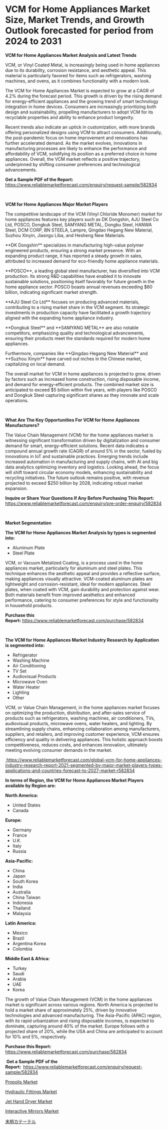 <p><h1>VCM for Home Appliances Market Size, Market Trends, and Growth Outlook forecasted for period from 2024 to 2031</h1></p><p><strong>VCM for Home Appliances Market Analysis and Latest Trends</strong></p>
<p><p>VCM, or Vinyl Coated Metal, is increasingly being used in home appliances due to its durability, corrosion resistance, and aesthetic appeal. This material is particularly favored for items such as refrigerators, washing machines, and ovens, as it combines functionality with a modern look. </p><p>The VCM for Home Appliances Market is expected to grow at a CAGR of 4.2% during the forecast period. This growth is driven by the rising demand for energy-efficient appliances and the growing trend of smart technology integration in home devices. Consumers are increasingly prioritizing both design and sustainability, propelling manufacturers to adopt VCM for its recyclable properties and ability to enhance product longevity. </p><p>Recent trends also indicate an uptick in customization, with more brands offering personalized designs using VCM to attract consumers. Additionally, the post-pandemic focus on home improvement and renovations has further accelerated demand. As the market evolves, innovations in manufacturing processes are likely to enhance the performance and affordability of VCM, solidifying its position as a preferred choice in home appliances. Overall, the VCM market reflects a positive trajectory, underpinned by shifting consumer preferences and technological advancements.</p></p>
<p><strong>Get a Sample PDF of the Report:&nbsp;</strong> <a href="https://www.reliablemarketforecast.com/enquiry/request-sample/582834?utm_campaign=1082&utm_medium=2&utm_source=Github&utm_content=ia&utm_term=18112024&utm_id=vcm-for-home-appliances">https://www.reliablemarketforecast.com/enquiry/request-sample/582834</a></p>
<p>&nbsp;</p>
<p><strong>VCM for Home Appliances Major Market Players</strong></p>
<p><p>The competitive landscape of the VCM (Vinyl Chloride Monomer) market for home appliances features key players such as DK Dongshin, AJU Steel Co Ltd, POSCO, Dongkuk Steel, SAMYANG METAL, Dongbu Steel, HANWA Steel, DCM CORP, BN STEELA, Lampre, Qingdao Hegang New Material, Suzhou Xinyin, Jiasngu Liba, and Hesheng New Materials.</p><p>**DK Dongshin** specializes in manufacturing high-value polymer engineered products, ensuring a strong market presence. With an expanding product range, it has reported a steady growth in sales, attributed to increased demand for eco-friendly home appliance materials. </p><p>**POSCO**, a leading global steel manufacturer, has diversified into VCM production. Its strong R&D capabilities have enabled it to innovate sustainable solutions, positioning itself favorably for future growth in the home appliance sector. POSCO boasts annual revenues exceeding $60 billion, indicating significant market strength.</p><p>**AJU Steel Co Ltd** focuses on producing advanced materials, contributing to a rising market share in the VCM segment. Its strategic investments in production capacity have facilitated a growth trajectory aligned with the expanding home appliance industry.</p><p>**Dongkuk Steel** and **SAMYANG METAL** are also notable competitors, emphasizing quality and technological advancements, ensuring their products meet the standards required for modern home appliances.</p><p>Furthermore, companies like **Qingdao Hegang New Material** and **Suzhou Xinyin** have carved out niches in the Chinese market, capitalizing on local demand. </p><p>The overall market for VCM in home appliances is projected to grow, driven by factors such as increased home construction, rising disposable income, and demand for energy-efficient products. The combined market size is anticipated to exceed $5 billion within five years, with players like POSCO and Dongkuk Steel capturing significant shares as they innovate and scale operations.</p></p>
<p>&nbsp;</p>
<p><strong>What Are The Key Opportunities For VCM for Home Appliances Manufacturers?</strong></p>
<p><p>The Value Chain Management (VCM) for the home appliances market is witnessing significant transformation driven by digitalization and consumer demand for smart, energy-efficient solutions. Recent data indicates a compound annual growth rate (CAGR) of around 5% in the sector, fueled by innovations in IoT and sustainable practices. Emerging trends include increased automation in manufacturing and supply chains, with AI and big data analytics optimizing inventory and logistics. Looking ahead, the focus will shift toward circular economy models, enhancing sustainability and recycling initiatives. The future outlook remains positive, with revenue projected to exceed $250 billion by 2028, indicating robust market expansion.</p></p>
<p><strong>Inquire or Share Your Questions If Any Before Purchasing This Report:</strong> <a href="https://www.reliablemarketforecast.com/enquiry/pre-order-enquiry/582834?utm_campaign=1082&utm_medium=2&utm_source=Github&utm_content=ia&utm_term=18112024&utm_id=vcm-for-home-appliances">https://www.reliablemarketforecast.com/enquiry/pre-order-enquiry/582834</a></p>
<p>&nbsp;</p>
<p><strong>Market Segmentation</strong></p>
<p><strong>The VCM for Home Appliances Market Analysis by types is segmented into:</strong></p>
<p><ul><li>Aluminum Plate</li><li>Steel Plate</li></ul></p>
<p><p>VCM, or Vacuum Metalized Coating, is a process used in the home appliances market, particularly for aluminum and steel plates. This technique enhances the aesthetic appeal and provides a reflective surface, making appliances visually attractive. VCM-coated aluminum plates are lightweight and corrosion-resistant, ideal for modern appliances. Steel plates, when coated with VCM, gain durability and protection against wear. Both materials benefit from improved aesthetics and enhanced performance, catering to consumer preferences for style and functionality in household products.</p></p>
<p><strong>Purchase this Report:&nbsp;</strong><a href="https://www.reliablemarketforecast.com/purchase/582834?utm_campaign=1082&utm_medium=2&utm_source=Github&utm_content=ia&utm_term=18112024&utm_id=vcm-for-home-appliances">https://www.reliablemarketforecast.com/purchase/582834</a></p>
<p>&nbsp;</p>
<p><strong>The VCM for Home Appliances Market Industry Research by Application is segmented into:</strong></p>
<p><ul><li>Refrigerator</li><li>Washing Machine</li><li>Air Conditioning</li><li>TV Set</li><li>Audiovisual Products</li><li>Microwave Oven</li><li>Water Heater</li><li>Lighting</li><li>Other</li></ul></p>
<p><p>VCM, or Value Chain Management, in the home appliances market focuses on optimizing the production, distribution, and after-sales service of products such as refrigerators, washing machines, air conditioners, TVs, audiovisual products, microwave ovens, water heaters, and lighting. By streamlining supply chains, enhancing collaboration among manufacturers, suppliers, and retailers, and improving customer experience, VCM ensures efficiency and quality in delivering appliances. This holistic approach boosts competitiveness, reduces costs, and enhances innovation, ultimately meeting evolving consumer demands in the market.</p></p>
<p><a href="https://www.reliablemarketforecast.com/global-vcm-for-home-appliances-industry-research-report-2021-segmented-by-major-market-players-types-applications-and-countries-forecast-to-2027-market-r582834?utm_campaign=1082&utm_medium=2&utm_source=Github&utm_content=ia&utm_term=18112024&utm_id=vcm-for-home-appliances">&nbsp;https://www.reliablemarketforecast.com/global-vcm-for-home-appliances-industry-research-report-2021-segmented-by-major-market-players-types-applications-and-countries-forecast-to-2027-market-r582834</a></p>
<p><strong>In terms of Region, the VCM for Home Appliances Market Players available by Region are:</strong></p>
<p>
    <p> <strong> North America: </strong>
        <ul>
            <li>United States</li>
            <li>Canada</li>
        </ul>
        </p> 
    <p> <strong> Europe: </strong>
        <ul>
            <li>Germany</li>
            <li>France</li>
            <li>U.K.</li>
            <li>Italy</li>
            <li>Russia</li>
        </ul>
        </p> 
    <p> <strong> Asia-Pacific: </strong>
        <ul>
            <li>China</li>
            <li>Japan</li>
            <li>South Korea</li>
            <li>India</li>
            <li>Australia</li>
            <li>China Taiwan</li>
            <li>Indonesia</li>
            <li>Thailand</li>
            <li>Malaysia</li>
        </ul>
        </p> 
    <p> <strong> Latin America: </strong>
        <ul>
            <li>Mexico</li>
            <li>Brazil</li>
            <li>Argentina Korea</li>
            <li>Colombia</li>
        </ul>
        </p> 
    <p> <strong> Middle East & Africa: </strong>
        <ul>
            <li>Turkey</li>
            <li>Saudi</li>
            <li>Arabia</li>
            <li>UAE</li>
            <li>Korea</li>
        </ul>
    </p>
    </p>
<p><p>The growth of Value Chain Management (VCM) in the home appliances market is significant across various regions. North America is projected to hold a market share of approximately 25%, driven by innovative technologies and advanced manufacturing. The Asia-Pacific (APAC) region, with its rapid urbanization and rising disposable incomes, is expected to dominate, capturing around 40% of the market. Europe follows with a projected share of 20%, while the USA and China are anticipated to account for 10% and 5%, respectively.</p></p>
<p><strong>Purchase this Report: </strong><a href="https://www.reliablemarketforecast.com/purchase/582834?utm_campaign=1082&utm_medium=2&utm_source=Github&utm_content=ia&utm_term=18112024&utm_id=vcm-for-home-appliances">https://www.reliablemarketforecast.com/purchase/582834</a></p>
<p>&nbsp;<strong>Get a Sample PDF of the Report:&nbsp;&nbsp;</strong><a href="https://www.reliablemarketforecast.com/enquiry/request-sample/582834?utm_campaign=1082&utm_medium=2&utm_source=Github&utm_content=ia&utm_term=18112024&utm_id=vcm-for-home-appliances">https://www.reliablemarketforecast.com/enquiry/request-sample/582834</a></p>
<p><strong></strong></p>
<p><p><a href="https://www.linkedin.com/pulse/pulse-propolis-rhythms-change-market-resonance-2024-2031-growizr-3ejzf?utm_campaign=1082&utm_medium=2&utm_source=Github&utm_content=ia&utm_term=18112024&utm_id=vcm-for-home-appliances">Propolis Market</a></p><p><a href="https://www.linkedin.com/pulse/hydraulic-fittings-market-evolution-future-outlook-forecasting-hofoe?utm_campaign=1082&utm_medium=2&utm_source=Github&utm_content=ia&utm_term=18112024&utm_id=vcm-for-home-appliances">Hydraulic Fittings Market</a></p><p><a href="https://issuu.com/reportprime-2/docs/jet-hand-dryer-market-size-2030.ppt_d382059703707e?utm_campaign=1082&utm_medium=2&utm_source=Github&utm_content=ia&utm_term=18112024&utm_id=vcm-for-home-appliances">Jet Hand Dryer Market</a></p><p><a href="https://issuu.com/reportprime-2/docs/interactive-mirrors-market-size-203_cbaadd9b60531c?utm_campaign=1082&utm_medium=2&utm_source=Github&utm_content=ia&utm_term=18112024&utm_id=vcm-for-home-appliances">Interactive Mirrors Market</a></p><p><a href="https://github.com/lababdou/Market-Research-Report-List-6/blob/main/164914524584.md?utm_campaign=1082&utm_medium=2&utm_source=Github&utm_content=ia&utm_term=18112024&utm_id=vcm-for-home-appliances">末梢カテーテル</a></p></p>